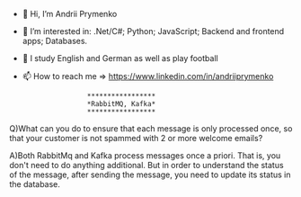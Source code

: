 - 👋 Hi, I’m Andrii Prymenko
- 👀 I’m interested in:
    .Net/C#;
    Python;
    JavaScript;
    Backend and frontend apps;
    Databases.
- 🌱 I study English and German as well as play football
- 📫 How to reach me => https://www.linkedin.com/in/andriiprymenko

                      *****************
                      *RabbitMQ, Kafka*
                      *****************

Q)What can you do to ensure that each message is only processed once,
so that your customer is not spammed with 2 or more welcome emails?

A)Both RabbitMq and Kafka process messages once a priori. That is, you don't need to do anything additional.
But in order to understand the status of the message, after sending the message, 
you need to update its status in the database.
<!---
abprymenko/abprymenko is a ✨ special ✨ repository because its `README.md` (this file) appears on your GitHub profile.
You can click the Preview link to take a look at your changes.
--->

